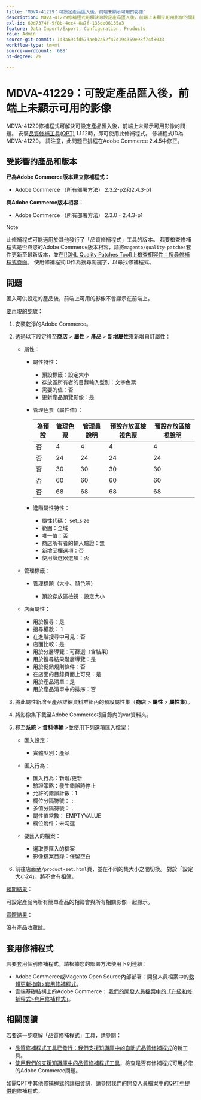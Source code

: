 ```yaml
---
title: 'MDVA-41229：可設定產品匯入後，前端未顯示可用的影像'
description: MDVA-41229修補程式可解決可設定產品匯入後，前端上未顯示可用影像的問題。 安裝[Quality Patches Tool (QPT)](/help/announcements/adobe-commerce-announcements/magento-quality-patches-released-new-tool-to-self-serve-quality-patches.md) 1.1.12後，即可使用此修補程式。 修補程式ID為MDVA-41229。 請注意，此問題已排程在Adobe Commerce 2.4.5中修正。
exl-id: 69d7374f-9f8b-4ec4-8a7f-135ee06135a3
feature: Data Import/Export, Configuration, Products
role: Admin
source-git-commit: 143a694fd573aeb2a52f47d194359e98f74f8033
workflow-type: tm+mt
source-wordcount: '688'
ht-degree: 2%

---
```


# MDVA-41229：可設定產品匯入後，前端上未顯示可用的影像

MDVA-41229修補程式可解決可設定產品匯入後，前端上未顯示可用影像的問題。 安裝[品質修補工具(QPT)](/help/announcements/adobe-commerce-announcements/magento-quality-patches-released-new-tool-to-self-serve-quality-patches.md) 1.1.12時，即可使用此修補程式。 修補程式ID為MDVA-41229。 請注意，此問題已排程在Adobe Commerce 2.4.5中修正。

## 受影響的產品和版本

**已為Adobe Commerce版本建立修補程式：**

* Adobe Commerce （所有部署方法） 2.3.2-p2和2.4.3-p1

**與Adobe Commerce版本相容：**

* Adobe Commerce （所有部署方法） 2.3.0 - 2.4.3-p1

>[!NOTE]
>
>此修補程式可能適用於其他發行了「品質修補程式」工具的版本。 若要檢查修補程式是否與您的Adobe Commerce版本相容，請將`magento/quality-patches`套件更新至最新版本，並在[[!DNL Quality Patches Tool]上檢查相容性：搜尋修補程式頁面](https://devdocs.magento.com/quality-patches/tool.html#patch-grid)。 使用修補程式ID作為搜尋關鍵字，以尋找修補程式。

## 問題

匯入可供設定的產品後，前端上可用的影像不會顯示在前端上。

<u>要再現的步驟</u>：

1. 安裝乾淨的Adobe Commerce。
1. 透過以下設定移至&#x200B;**商店** > **屬性** > **產品** > **新增屬性**&#x200B;來新增自訂屬性：

   * 屬性：
      * 屬性特性：

         * 預設標籤：設定大小
         * 存放區所有者的目錄輸入型別：文字色票
         * 需要的值：否
         * 更新產品預覽影像：是

      * 管理色票（屬性值）：

        | 為預設 | 管理色票 | 管理員說明 | 預設存放區檢視色票 | 預設存放區檢視說明 |
        |---|---|---|---|---|
        | 否 | 4 | 4 | 4 | 4 |
        | 否 | 24 | 24 | 24 | 24 |
        | 否 | 30 | 30 | 30 | 30 |
        | 否 | 60 | 60 | 60 | 60 |
        | 否 | 68 | 68 | 68 | 68 |

      * 進階屬性特性：

         * 屬性代碼： set_size
         * 範圍：全域
         * 唯一值：否
         * 商店所有者的輸入驗證：無
         * 新增至欄選項：否
         * 使用篩選器選項：否

   * 管理標籤：

      * 管理標題（大小、顏色等）

         * 預設存放區檢視：設定大小

   * 店面屬性：

      * 用於搜尋：是
      * 搜尋權數： 1
      * 在進階搜尋中可見：否
      * 店面比較：是
      * 用於分層導覽：可篩選（含結果）
      * 用於搜尋結果階層導覽：是
      * 用於促銷規則條件：否
      * 在店面的目錄頁面上可見：是
      * 用於產品清單：是
      * 用於產品清單中的排序：否

1. 將此屬性新增至產品詳細資料群組內的預設屬性集（**商店** > **屬性** > **屬性集**）。
1. 將影像集下載至Adobe Commerce根目錄內的var資料夾。
1. 移至&#x200B;**系統** > **資料傳輸** >並使用下列選項匯入檔案：

   * 匯入設定：

      * 實體型別：產品

   * 匯入行為：

      * 匯入行為：新增/更新
      * 驗證策略：發生錯誤時停止
      * 允許的錯誤計數：1
      * 欄位分隔符號： `;`
      * 多值分隔符號： `,`
      * 屬性值常數： EMPTYVALUE
      * 欄位附件：未勾選

   * 要匯入的檔案：

      * 選取要匯入的檔案
      * 影像檔案目錄：保留空白

1. 前往店面至`/product-set.html`頁，並在不同的集大小之間切換。 對於「設定大小24」，將不會有相簿。

<u>預期結果</u>：

可設定產品內所有簡單產品的相簿會與所有相關影像一起顯示。

<u>實際結果</u>：

沒有產品收藏館。

## 套用修補程式

若要套用個別修補程式，請根據您的部署方法使用下列連結：

* Adobe Commerce或Magento Open Source內部部署：開發人員檔案中的[軟體更新指南>套用修補程式](https://devdocs.magento.com/guides/v2.4/comp-mgr/patching/mqp.html)。
* 雲端基礎結構上的Adobe Commerce： [我們的開發人員檔案中的「升級和修補程式>套用修補程式」](https://devdocs.magento.com/cloud/project/project-patch.html)。

## 相關閱讀

若要進一步瞭解「品質修補程式」工具，請參閱：

* [品質修補程式工具已發行：我們支援知識庫中的自助式品質修補程式](/help/announcements/adobe-commerce-announcements/magento-quality-patches-released-new-tool-to-self-serve-quality-patches.md)的新工具。
* [使用我們的支援知識庫中的品質修補程式工具](/help/support-tools/patches-available-in-qpt-tool/check-patch-for-magento-issue-with-magento-quality-patches.md)，檢查是否有修補程式可用於您的Adobe Commerce問題。

如需QPT中其他修補程式的詳細資訊，請參閱我們的開發人員檔案中的[QPT中提供的](https://devdocs.magento.com/quality-patches/tool.html#patch-grid)修補程式。
